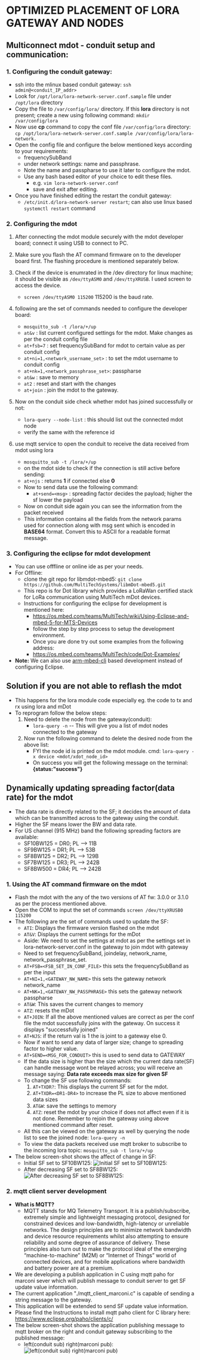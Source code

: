 # OPTIMIZED PLACEMENT OF LORA GATEWAY AND NODES #

## **Multiconnect mdot - conduit setup and communication:**

### **1. Configuring the conduit gateway:**
- ssh into the mlinux based conduit gateway:
  `ssh admin@<conduit_IP_addr>`
- Look for `/opt/lora/lora-network-server.conf.sample` file under `/opt/lora` directory
- Copy the file to `/var/config/lora/` directory. If this **lora** directory is
  not present; create a new using following command: `mkdir /var/config/lora`
- Now use **cp** command to copy the conf file `/var/config/lora` directory: `cp /opt/lora/lora-network-server.conf.sample /var/config/lora/lora-network.`
- Open the config file and configure the below mentioned keys according to your requirements:
  * frequencySubBand
  * under network settings: name and passphrase.
  * Note the name and passpharse to use it later to configure the mdot.
  * Use any bash based editor of your choice to edit these files.
    * e.g. `vim lora-network-server.conf`
    * save and exit after editing.
- Once you have finished editing the restart the conduit gateway:
  * `/etc/init.d/lora-network-server restart`; can also use linux based `systemctl restart` command

### **2. Configuring the mdot**
1. After connecting the mdot module securely with the mdot developer board; connect it using USB to connect to PC.
2. Make sure you flash the AT command firmware on to the developer board first. The flashing procedure is mentioned separately below.
3. Check if the device is enumrated in the /dev directory for linux machine; it should be visible as `/dev/ttyASM0` and `/dev/ttyXRUSB`. I used screen to access the device.
   - `screen /dev/ttyASM0 115200` 115200 is the baud rate.
4. following are the set of commands needed to configure the developer board:
   - `mosquitto_sub -t /lora/+/up`
   - `at&v` : list current configured settings for the mdot. Make changes as per the
      conduit config file
   - `at+fsb=7` : set frequencySubBand for mdot to certain value as per conduit config
   - `at+ni=1,<network_username_set>` : to set the mdot username to conduit config
   - `at+nk=1,<network_passphrase_set>`: passpharse
   - `at&w` : save to memory
   - `at2` : reset and start with the changes
   - `at+join` : join the mdot to the gateway.

5. Now on the conduit side check whether mdot has joined successfully or not:
   - `lora-query --node-list` :  this should list out the connected mdot node
   - verify the same with the reference id
6. use mqtt service to open the conduit to receive the data received from mdot using lora
   - `mosquitto_sub -t /lora/+/up`
   - on the mdot side to check if the connection is still active before sending:
   - `at+njs` : returns **1** if connected else **0**
   - Now to send data use the following command:
     * `at+send=<msg>` : spreading factor decides the payload; higher the sf lower the payload
   - Now on conduit side again you can see the information from the packet received
   - This information contains all the fields from the network params used for connection along with msg sent which is encoded in **BASE64** format. Convert this to ASCII for a readable format message.

### **3. Configuring the eclipse for mdot development**
- You can use offfline or online ide as per your needs.
- For Offline:
  * clone the git repo for libmdot-mbed5: `git clone https://github.com/MultiTechSystems/libmDot-mbed5.git`
  * This repo is for Dot library which provides a LoRaWan certified stack for LoRa
  communication using MultiTech mDot devices.
  * Instructions for configuring the eclipse for development is mentioned here:
    - https://os.mbed.com/teams/MultiTech/wiki/Using-Eclipse-and-mbed-5-for-MTS-Devices
    - follow the step by step process to setup the development environment.
    - Once you are done try out some examples from the following address:
	* https://os.mbed.com/teams/MultiTech/code/Dot-Examples/
- **Note:** We can also use [arm-mbed-cli](https://github.com/ARMmbed/mbed-cli#using-mbed-cli) based development instead of configuring Eclipse.

## **Solution if you are not able to reflash the mdot**
- This happens for the lora module code especially eg. the code to tx and rx using lora and mDot
- To reprogram follow the below steps:
  1. Need to delete the  node from the gateway(conduit):
     * `lora-query -n` -- This will give you a list of mdot nodes connected to the gateway
  2. Now run the following command to delete the desired node from the above list:
     - FYI the node id is printed on the mdot module. cmd: `lora-query -x device <mdot/xdot_node_id>`
     - On success you will get the following message on the terminal: **{status:"success"}**

## **Dynamically updating spreading factor(data rate) for the mdot**
- The data rate is directly related to the SF; it decides the amount of data which can be transmitted across to the gateway using the conduit.
- Higher the SF means lower the BW and data rate.
- For US channel (915 MHz) band the following spreading factors are available:
  * SF10BW125 = DR0; PL --> 11B
  * SF9BW125 = DR1; PL --> 53B
  * SF8BW125 = DR2; PL --> 129B
  * SF7BW125 = DR3; PL --> 242B
  * SF8BW500 = DR4; PL --> 242B
### **1. Using the AT command firmware on the mdot**
- Flash the mdot with the any of the two versions of AT fw: 3.0.0 or 3.1.0 as per the process mentioned above.
- Open the COM to input the set of commands `screen /dev/ttyXRUSB0 115200`
- The following are the set of commands used to update the SF:
  * `ATI`: Displays the firmware version flashed on the mdot
  * `AT&V`: Displays the current settings for the mDot
  * Aside: We need to set the settings at mdot as per the settings set in lora-network-server.conf in the gateway to join mdot with gateway
  * Need to set frequencySubBand, joindelay, network_name, network_passphrase_set.
  * `AT+FSB=<FSB_SET_IN_CONF_FILE>` this sets the frequencySubBand as per the input
  * `AT+NI=1,<GATEWAY_NW_NAME>` this sets the gateway network network_name
  * `AT+NK=1,<GATEWAY_NW_PASSPHRASE>` this sets the gateway network passpharse
  * `AT&W`: This saves the current changes to memory
  * `ATZ`: resets the mDot
  * `AT+JOIN`: If all the above mentioned values are correct as per the conf file the mdot successfully joins with the gateway. On success it displays "successfully joined"
  * `AT+NJS`: if the return val is 1 the  is joint to a gateway else 0.
  * Now if want to send any data of larger size; change to spreading factor to higher value.
  * `AT+SEND=<MSG_FOR_CONDUIT>`  this is used to send data to GATEWAY
  * If the data size is higher than the size which the current data rate(SF) can handle message wont be relayed across; you will receive an message saying: **Data rate exceeds max size for given SF**
  * To change the SF use following commands:
    1. `AT+TXDR?`: This displays the current SF set for the mdot.
    2. `AT+TXDR=<DR1-DR4>` to increase the PL size to above mentioned data sizes
    3. `AT&W`: save the settings to memory
    4. `ATZ`: reset the mdot by your choice if does not affect even if it is not done. Remember to rejoin the gateway using above mentioned command after reset.
  * All this can be viewed on the gateway as well by querying the node list to see the joined node: `lora-query -n`
  * To view the data packets received use mqtt broker to subscribe to the incoming lora topic: `mosquitto_sub -t lora/+/up`
- The below screen-shot shows the affect of change in SF:
  * Initial SF set to SF10BW125:
  ![Initial SF set to SF10BW125:](https://github.com/hadigal/lora_development/blob/master/mdot_log_files/dynamic_sf_update/at_sf_high.png)
  * After decreasing SF set to SF8BW125:
  ![After decreasing SF set to SF8BW125:](https://github.com/hadigal/lora_development/blob/master/mdot_log_files/dynamic_sf_update/at_sf_dec_affect.png)

### **2. mqtt client server development**
- **What is MQTT?**
  * MQTT stands for MQ Telemetry Transport. It is a publish/subscribe, extremely simple and lightweight messaging protocol, designed for constrained devices and low-bandwidth, high-latency or unreliable networks. The design principles are to minimize network bandwidth and device resource requirements whilst also attempting to ensure reliability and some degree of assurance of delivery. These principles also turn out to make the protocol ideal of the emerging “machine-to-machine” (M2M) or “Internet of Things” world of connected devices, and for mobile applications where bandwidth and battery power are at a premium.
- We are developing a publish application in C using mqtt paho for marconi sever which will publish message to conduit server to get SF update value information.
- The current application "./mqtt_client_marconi.c" is capable of sending a string message to the gateway.
- This application will be extended to send SF update value information.
- Please find the Instructions to install mqtt paho client for C library here: https://www.eclipse.org/paho/clients/c/
- The below screen-shot shows the application publishing message to mqtt broker on the right and conduit gateway subscribing to the published message:
  * left(conduit sub) right(marconi pub):
  ![left(conduit sub) right(marconi pub)](https://github.com/hadigal/lora_development/blob/master/mqtt/mqtt_send_msg_to_gateway.png)
